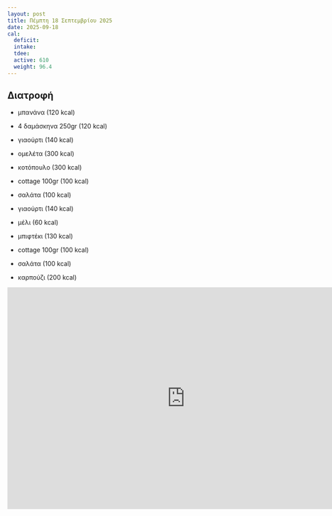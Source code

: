 ```yaml
---
layout: post
title: Πέμπτη 18 Σεπτεμβρίου 2025
date: 2025-09-18
cal:
  deficit:
  intake:
  tdee:
  active: 610
  weight: 96.4
---
```


## Διατροφή

- μπανάνα (120 kcal)
- 4 δαμάσκηνα 250gr (120 kcal)
- γιαούρτι (140 kcal)
- ομελέτα (300 kcal)

- κοτόπουλο (300 kcal)
- cottage 100gr (100 kcal)
- σαλάτα (100 kcal)
- γιαούρτι (140 kcal)
- μέλι (60 kcal)


- μπιφτέκι (130 kcal)
- cottage 100gr (100 kcal)
- σαλάτα (100 kcal)

- καρπούζι (200 kcal)

<!-- https://youtu.be/Dgk207gDTXQ -->

<iframe width="800" height="500" src="https://www.youtube.com/embed/Dgk207gDTXQ" frameborder="0" allow="accelerometer; autoplay; clipboard-write; encrypted-media; gyroscope; picture-in-picture" allowfullscreen></iframe>

